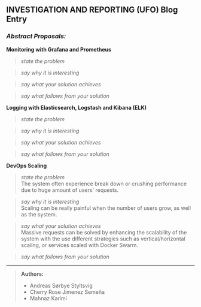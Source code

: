 ## INVESTIGATION AND REPORTING (UFO) Blog Entry


### _Abstract Proposals:_
**Monitoring with Grafana and Prometheus**

> _state the problem_ <br>


> _say why it is interesting_ <br>


> _say what your solution achieves_ <br>


> _say what follows from your solution_ <br>



**Logging with Elasticsearch, Logstash and Kibana (ELK)**

> _state the problem_ <br>


> _say why it is interesting_ <br>


> _say what your solution achieves_ <br>


> _say what follows from your solution_ <br>



**DevOps Scaling**

> _state the problem_ <br>
The system often experience break down or crushing performance due to huge amount of users' requests.

> _say why it is interesting_ <br>
Scaling can be really painful when the number of users grow, as well as the system.

> _say what your solution achieves_ <br>
Massive requests can be solved by enhancing the scalability of the system with the use different strategies such as vertical/horizontal scaling, or services scaled with Docker Swarm.

> _say what follows from your solution_ <br>


***
> **Authors:**
> - Andreas Sørbye Styltsvig
> - Cherry Rose Jimenez Semeña
> - Mahnaz Karimi
